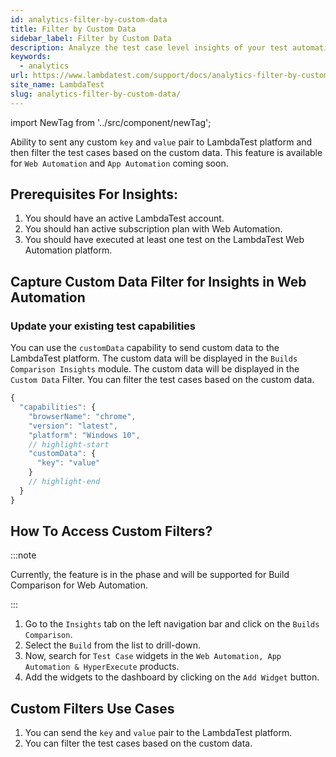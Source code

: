 ```yaml
---
id: analytics-filter-by-custom-data
title: Filter by Custom Data
sidebar_label: Filter by Custom Data
description: Analyze the test case level insights of your test automation execution on LambdaTest.
keywords:
  - analytics
url: https://www.lambdatest.com/support/docs/analytics-filter-by-custom-data/
site_name: LambdaTest
slug: analytics-filter-by-custom-data/
---
```


<script type="application/ld+json"
      dangerouslySetInnerHTML={{ __html: JSON.stringify({
       "@context": "https://schema.org",
        "@type": "BreadcrumbList",
        "itemListElement": [{
          "@type": "ListItem",
          "position": 1,
          "name": "Home",
          "item": "https://www.lambdatest.com"
        },{
          "@type": "ListItem",
          "position": 2,
          "name": "Support",
          "item": "https://www.lambdatest.com/support/docs/"
        },{
          "@type": "ListItem",
          "position": 3,
          "name": "Test Overview",
          "item": "https://www.lambdatest.com/support/docs/analytics-filter-by-custom-data/"
        }]
      })
    }}
></script>
import NewTag from '../src/component/newTag';


Ability to sent any custom `key` and `value` pair to LambdaTest platform and then filter the test cases based on the custom data. This feature is available for `Web Automation` and `App Automation` coming soon.

## Prerequisites For Insights:

1. You should have an active LambdaTest account.
2. You should han active subscription plan with Web Automation.
3. You should have executed at least one test on the LambdaTest Web Automation platform.

## Capture Custom Data Filter for Insights in Web Automation &nbsp;<NewTag value="BETA" bgColor="#ffec02" color="#000" />

### Update your existing test capabilities

You can use the `customData` capability to send custom data to the LambdaTest platform. The custom data will be displayed in the `Builds Comparison Insights` module. The custom data will be displayed in the `Custom Data` Filter. You can filter the test cases based on the custom data.

```js
{
  "capabilities": {
    "browserName": "chrome",
    "version": "latest",
    "platform": "Windows 10",
    // highlight-start
    "customData": {
      "key": "value"
    }
    // highlight-end
  }
}

```


## How To Access Custom Filters?

:::note

Currently, the feature is in the <NewTag value="BETA" bgColor="#ffec02" color="#000" /> phase and will be supported for Build Comparison for Web Automation.

:::

1. Go to the `Insights` tab on the left navigation bar and click on the `Builds Comparison`.
2. Select the `Build` from the list to drill-down.
3. Now, search for `Test Case` widgets in the `Web Automation, App Automation & HyperExecute` products.
4. Add the widgets to the dashboard by clicking on the `Add Widget` button.


## Custom Filters Use Cases

1. You can send the `key` and `value` pair to the LambdaTest platform.
2. You can filter the test cases based on the custom data.



